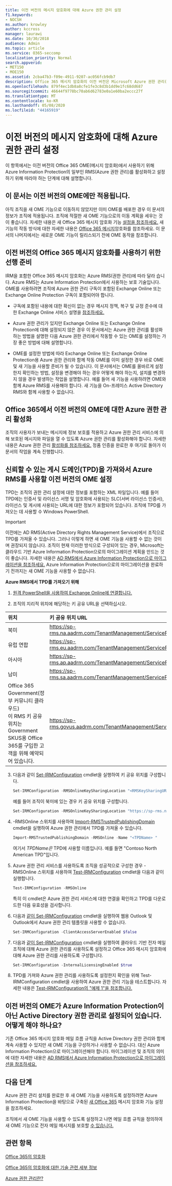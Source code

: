 ```yaml
---
title: 이전 버전의 메시지 암호화에 대해 Azure 권한 관리 설정
f1.keywords:
- NOCSH
ms.author: krowley
author: kccross
manager: laurawi
ms.date: 10/30/2018
audience: Admin
ms.topic: article
ms.service: O365-seccomp
localization_priority: Normal
search.appverid:
- MET150
- MOE150
ms.assetid: 2cba47b3-f09e-4911-9207-ac056fcb9db7
description: Office 365 메시지 암호화의 이전 버전은 Microsoft Azure 권한 관리(이전의 Active Directory 권한 관리라고도 Windows Azure 합니다.
ms.openlocfilehash: 879f4ec1db8a8cfe1fe3c8d3b1dd9e1fc68dd687
ms.sourcegitcommit: 46644f9778bc70ab6d62783e0a1e60ba2eccc27f
ms.translationtype: MT
ms.contentlocale: ko-KR
ms.lasthandoff: 05/08/2020
ms.locfileid: "44165919"
---
```

# <a name="set-up-azure-rights-management-for-the-previous-version-of-message-encryption"></a>이전 버전의 메시지 암호화에 대해 Azure 권한 관리 설정

이 항목에서는 이전 버전의 Office 365 OME(메시지 암호화)에서 사용하기 위해 Azure Information Protection의 일부인 RMS(Azure 권한 관리)를 활성화하고 설정하기 위해 따라야 하는 단계에 대해 설명합니다.

## <a name="this-article-only-applies-to-the-previous-version-of-ome"></a>이 문서는 이전 버전의 OME에만 적용됩니다.

아직 조직을 새 OME 기능으로 이동하지 않았지만 이미 OME를 배포한 경우 이 문서의 정보가 조직에 적용됩니다. 조직에 적절한 새 OME 기능으로의 이동 계획을 세우는 것이 좋습니다. 자세한 내용은 새 Office 365 메시지 암호화 기능 [설정을 참조하세요.](set-up-new-message-encryption-capabilities.md) 새 기능의 작동 방식에 대한 자세한 내용은 [Office 365 메시지](ome.md)암호화를 참조하세요. 이 문서의 나머지에서는 새로운 OME 기능이 릴리스되기 전에 OME 동작을 참조합니다.

## <a name="prerequisites-for-using-the-previous-version-of-office-365-message-encryption"></a>이전 버전의 Office 365 메시지 암호화를 사용하기 위한 선행 준비
<a name="warmprereqs"> </a>

IRM을 포함한 Office 365 메시지 암호화는 Azure RMS(권한 관리)에 따라 달라 습니다. Azure RMS는 Azure Information Protection에서 사용하는 보호 기술입니다. OME를 사용하려면 조직에 Azure 권한 관리 구독이 포함된 Exchange Online 또는 Exchange Online Protection 구독이 포함되어야 합니다.
  
- 구독에 포함된 내용에 대한 확신이 없는 경우 메시지 정책, 복구 및 규정 준수에 대한 Exchange Online 서비스 설명을 [참조하세요.](https://technet.microsoft.com/library/exchange-online-message-policy-recovery-and-compliance.aspx)

- Azure 권한 관리가 있지만 Exchange Online 또는 Exchange Online Protection에 대해 설정되지 않은 경우 이 문서에서는 Azure 권한 관리를 활성화하는 방법을 설명한 다음 Azure 권한 관리에서 작동할 수 있는 OME를 설정하는 가장 좋은 방법에 대해 설명합니다.

- OME를 설정한 방법에 따라 Exchange Online 또는 Exchange Online Protection용 Azure 권한 관리와 함께 작동 OME를 이미 설정한 경우 바로 OME 및 새 기능을 사용할 준비가 될 수 있습니다. 이 문서에서는 OME를 올바르게 설정한지 확인하는 방법, 설정을 변경해야 하는 경우 어떻게 해야 하는지, 설치를 변경하지 않을 경우 발생하는 작업을 설명합니다. 예를 들어 새 기능을 사용하려면 OME와 함께 Azure RMS를 사용해야 합니다. 새 기능을 On-프레미스 Active Directory RMS와 함께 사용할 수 없습니다.

## <a name="activate-azure-rights-management-for--the-previous-version-of-ome-in-office-365"></a>Office 365에서 이전 버전의 OME에 대한 Azure 권한 관리 활성화

조직의 사용자가 보내는 메시지에 정보 보호를 적용하고 Azure 권한 관리 서비스에 의해 보호된 메시지와 파일을 열 수 있도록 Azure 권한 관리를 활성화해야 합니다. 자세한 내용은 Azure 권한 관리 [활성화를 참조하세요.](https://go.microsoft.com/fwlink/p/?LinkId=525775) 정품 인증을 완료한 후 여기로 돌아가 이 문서의 작업을 계속 진행합니다.
  
## <a name="set-up-the-previous-version-of-ome-to-use-azure-rms-by-importing-trusted-publishing-domains-tpds"></a>신뢰할 수 있는 게시 도메인(TPD)을 가져와서 Azure RMS를 사용할 이전 버전의 OME 설정

TPD는 조직의 권한 관리 설정에 대한 정보를 포함하는 XML 파일입니다. 예를 들어 TPD에는 인증서 및 라이선스 서명 및 암호화에 사용되는 SLC(서버 라이선스 인증서), 라이선스 및 게시에 사용되는 URL에 대한 정보가 포함되어 있습니다. 조직에 TPD를 가져오는 데 사용할 수 Windows PowerShell.
  
> [!IMPORTANT]
> 이전에는 AD RMS(Active Directory Rights Management Service)에서 조직으로 TPD를 가져올 수 있습니다. 그러나 이렇게 하면 새 OME 기능을 사용할 수 없는 것이 며 권장되지 않습니다. 조직이 현재 이러한 방식으로 구성되어 있는 경우, Microsoft는 클라우드 기반 Azure Information Protection으로의 마이그레이션 계획을 만드는 것이 좋습니다. 자세한 내용은 [AD RMS에서 Azure Information Protection으로 마이그레이션을 참조하세요.](https://docs.microsoft.com/information-protection/plan-design/migrate-from-ad-rms-to-azure-rms) Azure Information Protection으로의 마이그레이션을 완료하기 전까지는 새 OME 기능을 사용할 수 없습니다.
  
 **Azure RMS에서 TPD를 가져오기 위해**
  
1. [원격 PowerShell을 사용하여 Exchange Online에 연결합니다.](https://technet.microsoft.com/library/jj984289%28v=exchg.150%29.aspx)

2. 조직의 지리적 위치에 해당하는 키 공유 URL을 선택하십시오.

|**위치**|**키 공유 위치 URL**|
|:-----|:-----|
|북미  <br/> |https://sp-rms.na.aadrm.com/TenantManagement/ServicePartner.svc  <br/> |
|유럽 연합  <br/> |https://sp-rms.eu.aadrm.com/TenantManagement/ServicePartner.svc  <br/> |
|아시아  <br/> |https://sp-rms.ap.aadrm.com/TenantManagement/ServicePartner.svc  <br/> |
|남미  <br/> |https://sp-rms.sa.aadrm.com/TenantManagement/ServicePartner.svc  <br/> |
|Office 365 Government(정부 커뮤니티 클라우드)  <br/> 이 RMS 키 공유 위치는 Government SKUS용 Office 365를 구입한 고객을 위해 예약되어 있습니다.  <br/> |https://sp-rms.govus.aadrm.com/TenantManagement/ServicePartner.svc  <br/> |
  
3. 다음과 같이 [Set-IRMConfiguration](https://technet.microsoft.com/library/dd979792%28v=exchg.160%29.aspx) cmdlet을 실행하여 키 공유 위치를 구성합니다. 

   ```powershell
   Set-IRMConfiguration -RMSOnlineKeySharingLocation "<RMSKeySharingURL >"
   ```
  
   예를 들어 조직이 북미에 있는 경우 키 공유 위치를 구성합니다.

   ```powershell
   Set-IRMConfiguration -RMSOnlineKeySharingLocation "https://sp-rms.na.aadrm.com/TenantManagement/ServicePartner.svc"
   ```

4. -RMSOnline 스위치를 사용하여 [Import-RMSTrustedPublishingDomain](https://technet.microsoft.com/library/jj200724%28v=exchg.150%29.aspx) cmdlet을 실행하여 Azure 권한 관리에서 TPD를 가져올 수 있습니다. 

   ```powershell
   Import-RMSTrustedPublishingDomain -RMSOnline -Name "<TPDName> "
   ```

   여기서  *TPDName은*  TPD에 사용할 이름입니다. 예를 들면 "Contoso North American TPD"입니다. 

5. Azure 권한 관리 서비스를 사용하도록 조직을 성공적으로 구성한 경우 -RMSOnline 스위치를 사용하여 [Test-IRMConfiguration](https://technet.microsoft.com/library/dd979798%28v=exchg.160%29.aspx) cmdlet을 다음과 같이 실행합니다.

   ```powershell
   Test-IRMConfiguration -RMSOnline
   ```

   특히 이 cmdlet은 Azure 권한 관리 서비스에 대한 연결을 확인하고 TPD를 다운로드한 다음 유효성을 검사합니다.

6. 다음과 [같이 Set-IRMConfiguration](https://technet.microsoft.com/library/dd979792%28v=exchg.150%29.aspx) cmdlet을 실행하여 웹용 Outlook 및 Outlook에서 Azure 권한 관리 템플릿을 사용할 수 없습니다. 

   ```powershell
   Set-IRMConfiguration -ClientAccessServerEnabled $false
   ```

7. 다음과 [같이 Set-IRMConfiguration](https://technet.microsoft.com/library/dd979792%28v=exchg.150%29.aspx) cmdlet을 실행하여 클라우드 기반 전자 메일 조직에 대해 Azure 권한 관리를 사용하도록 설정하고 Office 365 메시지 암호화에 대해 Azure 권한 관리를 사용하도록 구성합니다.

   ```powershell
   Set-IRMConfiguration -InternalLicensingEnabled $true
   ```

8. TPD를 가져와 Azure 권한 관리를 사용하도록 설정한지 확인을 위해 Test-IRMConfiguration cmdlet을 사용하여 Azure 권한 관리 기능을 테스트합니다. 자세한 내용은 [Test-IRMConfiguration의 "예제 1"을 참조합니다.](https://technet.microsoft.com/library/dd979798%28v=exchg.150%29.aspx)

## <a name="i-have-the-previous-version-of-ome-set-up-with-active-directory-rights-management-not-azure-information-protection-what-do-i-do"></a>이전 버전의 OME가 Azure Information Protection이 아닌 Active Directory 권한 관리로 설정되어 있습니다. 어떻게 해야 하나요?
<a name="importTPDs"> </a>

기존 Office 365 메시지 암호화 메일 흐름 규칙을 Active Directory 권한 관리와 함께 계속 사용할 수 있지만 새 OME 기능을 구성하거나 사용할 수 없습니다. 대신 Azure Information Protection으로 마이그레이션해야 합니다. 마이그레이션 및 조직의 의미에 대한 자세한 내용은 [AD RMS에서 Azure Information Protection으로 마이그레이션을 참조하세요.](https://docs.microsoft.com/information-protection/deploy-use/prepare-environment-adrms)
  
## <a name="next-steps"></a>다음 단계
<a name="importTPDs"> </a>

Azure 권한 관리 설치를 완료한 후 새 OME 기능을 사용하도록 설정하려면 Azure Information Protection을 바탕으로 구축된 [새 Office 365](https://docs.microsoft.com/microsoft-365/compliance/set-up-new-message-encryption-capabilities) 메시지 암호화 기능 설정을 참조하세요.
  
조직에서 새 OME 기능을 사용할 수 있도록 설정하고 나면 메일 흐름 규칙을 정의하여 새 OME 기능으로 전자 메일 메시지를 보호할 [수 있습니다.](define-mail-flow-rules-to-encrypt-email.md)
  
## <a name="related-topics"></a>관련 항목
<a name="importTPDs"> </a>

[Office 365의 암호화](encryption.md)
  
[Office 365의 암호화에 대한 기술 관련 세부 정보](technical-reference-details-about-encryption.md)
  
[Azure 권한 관리란?](https://docs.microsoft.com/information-protection/understand-explore/what-is-azure-rms)
